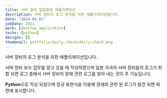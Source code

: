 ```yaml
---
title: 서버 장비 일일점검 애플리케이션
description: 서버 장비의 로그 분석을 위한 애플리케이션입니다.
date: "2024-04-01"
jobDate: 2021
work: [desktop application]
techs: [python]
designs: []
thumbnail: portfolio/daily-check/daily-check.png
---
```


서버 장비의 로그 분석을 위한 애플리케이션입니다.

서버 장비 보수 업무를 맡고 있을 때 작성하였으며 일본 각국의 서버 장비들의 로그가 취합 되면 로그 중에서 서버 장비의 장애 관련 로그를 찾아 내는 것이 주 기능입니다.

**Python**으로 작성 되었으며 정규 표현식을 이용해 장애와 관련 된 로그가 발견 되면 화면에 표시합니다.